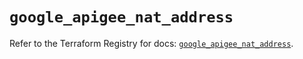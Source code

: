 # `google_apigee_nat_address`

Refer to the Terraform Registry for docs: [`google_apigee_nat_address`](https://registry.terraform.io/providers/hashicorp/google-beta/6.36.0/docs/resources/google_apigee_nat_address).
